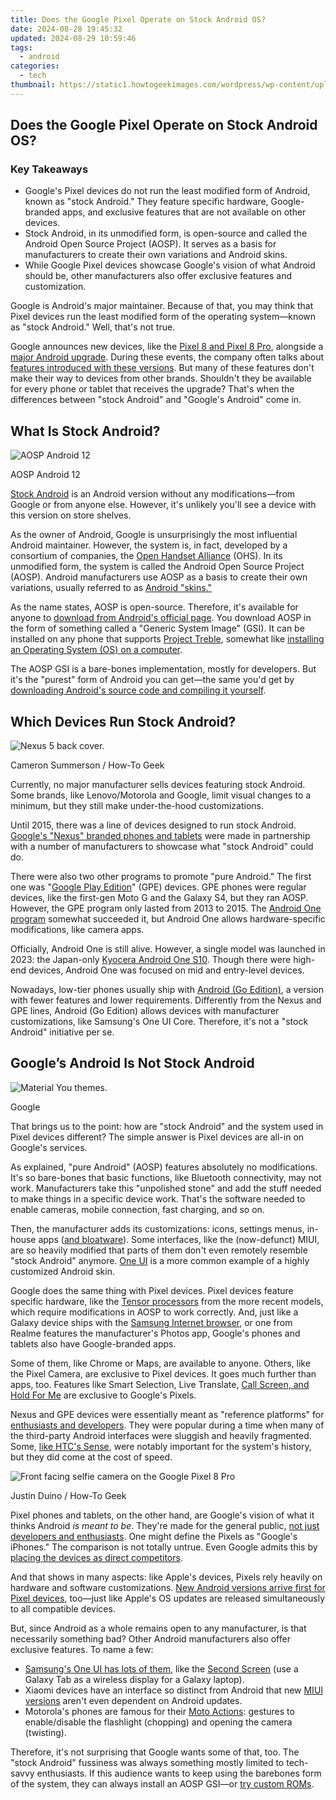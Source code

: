 ```yaml
---
title: Does the Google Pixel Operate on Stock Android OS?
date: 2024-08-28 19:45:32
updated: 2024-08-29 10:59:46
tags:
  - android
categories:
  - tech
thumbnail: https://static1.howtogeekimages.com/wordpress/wp-content/uploads/wm/2023/10/person-holding-up-the-google-pixel-8-and-google-pixel-8-pro-side-by-side.jpg
---
```


## Does the Google Pixel Operate on Stock Android OS?

### Key Takeaways

* Google's Pixel devices do not run the least modified form of Android, known as "stock Android." They feature specific hardware, Google-branded apps, and exclusive features that are not available on other devices.
* Stock Android, in its unmodified form, is open-source and called the Android Open Source Project (AOSP). It serves as a basis for manufacturers to create their own variations and Android skins.
* While Google Pixel devices showcase Google's vision of what Android should be, other manufacturers also offer exclusive features and customization.

 Google is Android's major maintainer. Because of that, you may think that Pixel devices run the least modified form of the operating system—known as "stock Android." Well, that's not true.

 Google announces new devices, like the [Pixel 8 and Pixel 8 Pro](https://tiktok-clips.techidaily.com/2024-approved-copying-safely-on-tiktok-a-2023-guide-to-rights-checks/), alongside a [major Android upgrade](https://android-unlock.techidaily.com/in-2024-top-10-password-cracking-tools-for-motorola-razr-40-by-drfone-android/). During these events, the company often talks about [features introduced with these versions](https://article-posts.techidaily.com/seamless-strategy-integrating-linktree-into-your-tiktok-bio/). But many of these features don't make their way to devices from other brands. Shouldn't they be available for every phone or tablet that receives the upgrade? That's when the differences between "stock Android" and "Google's Android" come in.

##  What Is Stock Android?

![AOSP Android 12](https://static1.howtogeekimages.com/wordpress/wp-content/uploads/2021/11/AOSP.png) 

AOSP Android 12

[Stock Android](https://driver-error.techidaily.com/remedy-for-ignored-logitech-unifying-hub-in-oses/) is an Android version without any modifications—from Google or from anyone else. However, it's unlikely you'll see a device with this version on store shelves.

 As the owner of Android, Google is unsurprisingly the most influential Android maintainer. However, the system is, in fact, developed by a consortium of companies, the [Open Handset Alliance](https://www.openhandsetalliance.com/) (OHS). In its unmodified form, the system is called the Android Open Source Project (AOSP). Android manufacturers use AOSP as a basis to create their own variations, usually referred to as [Android "skins."](https://android-location-track.techidaily.com/top-7-phone-number-locators-to-track-vivo-y200e-5g-location-drfone-by-drfone-virtual-android/) 

 As the name states, AOSP is open-source. Therefore, it's available for anyone to [download from Android's official page](https://developer.android.com/topic/generic-system-image/releases). You download AOSP in the form of something called a "Generic System Image" (GSI). It can be installed on any phone that supports [Project Treble](https://iphone-transfer.techidaily.com/in-2024-complete-tutorial-sending-photos-from-apple-iphone-15-plus-to-ipad-drfone-by-drfone-transfer-from-ios/), somewhat like [installing an Operating System (OS) on a computer](https://extra-resources.techidaily.com/your-journey-through-telegrams-web-functionality/).

 The AOSP GSI is a bare-bones implementation, mostly for developers. But it's the "purest" form of Android you can get—the same you'd get by [downloading Android's source code and compiling it yourself](https://source.android.com/docs/setup/create/gsi#building-gsis).

##  Which Devices Run Stock Android?

![Nexus 5 back cover.](https://static1.howtogeekimages.com/wordpress/wp-content/uploads/2018/04/IMG_3416.jpg) 

Cameron Summerson / How-To Geek

 Currently, no major manufacturer sells devices featuring stock Android. Some brands, like Lenovo/Motorola and Google, limit visual changes to a minimum, but they still make under-the-hood customizations.

 Until 2015, there was a line of devices designed to run stock Android. [Google's "Nexus" branded phones and tablets](https://tech-renaissance.techidaily.com/step-by-step-tutorial-pairing-and-using-a-chromecast-remote-for-flawless-media-control/) were made in partnership with a number of manufacturers to showcase what "stock Android" could do.

 There were also two other programs to promote "pure Android." The first one was "[Google Play Edition](https://techidaily.com/fixing-an-undetected-sd-card-quick-troubleshooting-steps/)" (GPE) devices. GPE phones were regular devices, like the first-gen Moto G and the Galaxy S4, but they ran AOSP. However, the GPE program only lasted from 2013 to 2015\. The [Android One program](https://vp-tips.techidaily.com/updated-the-ultimate-list-of-safe-toy-drones/) somewhat succeeded it, but Android One allows hardware-specific modifications, like camera apps.

 Officially, Android One is still alive. However, a single model was launched in 2023: the Japan-only [Kyocera Android One S10](https://www.kyocera.co.jp/prdct/telecom/consumer/lineup/s10/). Though there were high-end devices, Android One was focused on mid and entry-level devices.

 Nowadays, low-tier phones usually ship with [Android (Go Edition)](https://tech-recovery.techidaily.com/explore-the-samsung-galaxy-z-flip-6-unveiling-its-launch-day-costs-capabilities-and-latest-updates/), a version with fewer features and lower requirements. Differently from the Nexus and GPE lines, Android (Go Edition) allows devices with manufacturer customizations, like Samsung's One UI Core. Therefore, it's not a "stock Android" initiative per se.

##  Google’s Android Is Not Stock Android

![Material You themes.](https://static1.howtogeekimages.com/wordpress/wp-content/uploads/2021/06/Material-You-hero.png) 

Google

 That brings us to the point: how are "stock Android" and the system used in Pixel devices different? The simple answer is Pixel devices are all-in on Google's services.

 As explained, "pure Android" (AOSP) features absolutely no modifications. It's so bare-bones that basic functions, like Bluetooth connectivity, may not work. Manufacturers take this "unpolished stone" and add the stuff needed to make things in a specific device work. That's the software needed to enable cameras, mobile connection, fast charging, and so on.

 Then, the manufacturer adds its customizations: icons, settings menus, in-house apps ([and bloatware](https://extra-approaches.techidaily.com/2024-approved-musical-alchemy-transforming-previews-into-memories/)). Some interfaces, like the (now-defunct) MIUI, are so heavily modified that parts of them don't even remotely resemble "stock Android" anymore. [One UI](https://video-ai-editor.techidaily.com/updated-in-2024-beginners-guide-10-best-cartoon-makers-for-web-and-desktop/) is a more common example of a highly customized Android skin.

 Google does the same thing with Pixel devices. Pixel devices feature specific hardware, like the [Tensor processors](https://howto.techidaily.com/8-ultimate-fixes-for-google-play-your-xiaomi-redmi-k70-pro-isnt-compatible-drfone-by-drfone-fix-android-problems-fix-android-problems/) from the more recent models, which require modifications in AOSP to work correctly. And, just like a Galaxy device ships with the [Samsung Internet browser](https://on-screen-recording.techidaily.com/new-streamline-your-screen-captures-with-4-methods/), or one from Realme features the manufacturer's Photos app, Google's phones and tablets also have Google-branded apps.

 Some of them, like Chrome or Maps, are available to anyone. Others, like the Pixel Camera, are exclusive to Pixel devices. It goes much further than apps, too. Features like Smart Selection, Live Translate, [Call Screen, and Hold For Me](https://remote-screen-capture.techidaily.com/updated-redux-of-graphics-amd-radeon-update/) are exclusive to Google's Pixels.

 Nexus and GPE devices were essentially meant as "reference platforms" for [enthusiasts and developers](https://some-techniques.techidaily.com/ideal-mkv-player-apps-windows-pc-for-2024/). They were popular during a time when many of the third-party Android interfaces were sluggish and heavily fragmented. Some, [like HTC's Sense](https://driver-error.techidaily.com/solving-invalid-drivers-installation-issues-on-your-pc/), were notably important for the system's history, but they did come at the cost of speed.

![Front facing selfie camera on the Google Pixel 8 Pro](https://static1.howtogeekimages.com/wordpress/wp-content/uploads/wm/2023/10/53249989349_531796845c_o.jpg) 

Justin Duino / How-To Geek  

 Pixel phones and tablets, on the other hand, are Google's vision of what it thinks Android _is meant to be_. They're made for the general public, [not just developers and enthusiasts](https://video-capture.techidaily.com/step-by-step-techniques-for-high-quality-lenovo-captures-for-2024/). One might define the Pixels as "Google's iPhones." The comparison is not totally untrue. Even Google admits this by [placing the devices as direct competitors](https://fox-http.techidaily.com/updated-in-2024-essential-list-premier-free-video-player-choices-for-pctabletsmartphone-users/).

 And that shows in many aspects: like Apple's devices, Pixels rely heavily on hardware and software customizations. [New Android versions arrive first for Pixel devices](https://youtube-blog.techidaily.com/24-uniting-subscribers-through-shared-playlists/), too—just like Apple's OS updates are released simultaneously to all compatible devices.

 But, since Android as a whole remains open to any manufacturer, is that necessarily something bad? Other Android manufacturers also offer exclusive features. To name a few:

* [Samsung's One UI has lots of them](https://extra-guidance.techidaily.com/playback-issues-resolving-video-not-showing-sony-a6400-for-2024/), like the [Second Screen](https://shop-links.co/link/?exclusive=1&publisher_slug=itechdaily19598&url=https%3A%2F%2Fwww.samsung.com%2Fus%2Fsupport%2Fanswer%2FANS00088544%2F) (use a Galaxy Tab as a wireless display for a Galaxy laptop).
* Xiaomi devices have an interface so distinct from Android that new [MIUI versions](https://www.mi.com/global/miui/) aren't even dependent on Android updates.
* Motorola's phones are famous for their [Moto Actions](https://en-us.support.motorola.com/app/answers/detail/a%5Fid/142057/p/7901,7906,): gestures to enable/disable the flashlight (chopping) and opening the camera (twisting).

 Therefore, it's not surprising that Google wants some of that, too. The "stock Android" fussiness was always something mostly limited to tech-savvy enthusiasts. If this audience wants to keep using the barebones form of the system, they can always install an AOSP GSI—or [try custom ROMs](https://fake-location.techidaily.com/in-2024-3-ways-to-change-location-on-facebook-marketplace-for-apple-iphone-14-pro-drfone-by-drfone-virtual-ios/).

<ins class="adsbygoogle"
     style="display:block"
     data-ad-format="autorelaxed"
     data-ad-client="ca-pub-7571918770474297"
     data-ad-slot="1223367746"></ins>



<ins class="adsbygoogle"
     style="display:block"
     data-ad-client="ca-pub-7571918770474297"
     data-ad-slot="8358498916"
     data-ad-format="auto"
     data-full-width-responsive="true"></ins>
